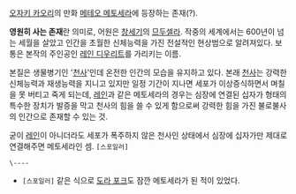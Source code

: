 [오자키 카오리](%EC%98%A4%EC%9E%90%ED%82%A4%20%EC%B9%B4%EC%98%A4%EB%A6%AC.md)의 만화
[메테오 메토세라](%EB%A9%94%ED%85%8C%EC%98%A4%20%EB%A9%94%ED%86%A0%EC%84%B8%EB%9D%BC.md)에 등장하는 존재(?).

**영원히 사는 존재**란 의미로, 어원은 [창세기](%EC%B0%BD%EC%84%B8%EA%B8%B0.md)의 [므두셀라](%EB%AF%80%EB%91%90%EC%85%80%EB%9D%BC.md). 작중의 세계에서는 600년이 넘는 세월을 살았고 인간을 초월한 신체능력을 가진 전설적인 현상범으로 알려져있다. 보통은 본작의 주인공인 [레인 디우리트](%EB%A0%88%EC%9D%B8%20%EB%94%94%EC%9A%B0%EB%A6%AC%ED%8A%B8.md)를 가리키는 이름.

본질은 생물병기인 '[천사](%EC%B2%9C%EC%82%AC.md)'인데 온전한 인간의 모습을 유지하고 있다. 본래
[천사](%EC%B2%9C%EC%82%AC.md)는 강력한 신체능력과 재생능력을 지니고 있지만 일정 기간이 지나면 세포가 이상증식하면서
며칠을 못 버티고 죽게 되는데,
[레인](%EB%A0%88%EC%9D%B8%20%EB%94%94%EC%9A%B0%EB%A6%AC%ED%8A%B8.md)과 같은
메토세라의 경우는 심장에 연결된 십자가 형태의 특수한 장치가 발증을 막고 천사의 힘을 쓸 수 있게 함으로써 강력한 힘을 가진 불로불사의
인간으로 존재할 수 있는 것.

굳이 [레인](%EB%A0%88%EC%9D%B8%20%EB%94%94%EC%9A%B0%EB%A6%AC%ED%8A%B8.md)이
아니더라도 세포가 폭주하지 않은 천사인 상태에서 심장에 십자가만 제대로 연결해주면 메토세라인 셈. `[스포일러]`

`\----`

  * `[스포일러]` 같은 식으로 [도라 포크](%EB%8F%84%EB%9D%BC%20%ED%8F%AC%ED%81%AC.md)도 잠깐 메토세라가 된 적이 있었다.

